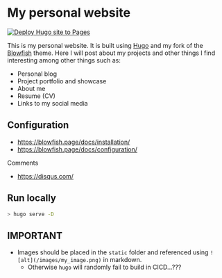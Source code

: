 # My personal website

[![Deploy Hugo site to Pages](https://github.com/WilliamRagstad/WilliamRagstad.github.io/actions/workflows/hugo.yml/badge.svg)](https://github.com/WilliamRagstad/WilliamRagstad.github.io/actions/workflows/hugo.yml)

This is my personal website. It is built using [Hugo](https://gohugo.io/) and my fork of the [Blowfish](https://github.com/WilliamRagstad/blowfish) theme.
Here I will post about my projects and other things I find interesting among other things such as:

- Personal blog
- Project portfolio and showcase
- About me
- Resume (CV)
- Links to my social media

## Configuration

- https://blowfish.page/docs/installation/
- https://blowfish.page/docs/configuration/

Comments
- https://disqus.com/

## Run locally

```bash
> hugo serve -D
```

## IMPORTANT

- Images should be placed in the `static` folder and referenced using `![alt](/images/my_image.png)` in markdown.
  - Otherwise `hugo` will randomly fail to build in CICD...???
